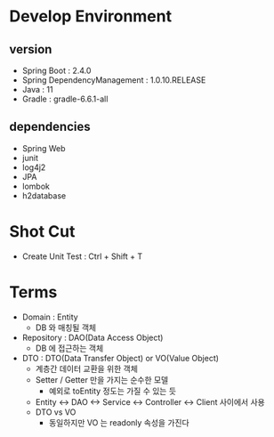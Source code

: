 # Develop Environment
## version

* Spring Boot : 2.4.0
* Spring DependencyManagement : 1.0.10.RELEASE
* Java : 11
* Gradle : gradle-6.6.1-all

## dependencies 
* Spring Web
* junit
* log4j2
* JPA
* lombok
* h2database

# Shot Cut
* Create Unit Test : Ctrl + Shift + T

# Terms
* Domain : Entity
    * DB 와 매칭될 객체
* Repository : DAO(Data Access Object)
    * DB 에 접근하는 객체
* DTO : DTO(Data Transfer Object) or VO(Value Object)
    * 계층간 데이터 교환을 위한 객체
    * Setter / Getter 만을 가지는 순수한 모델
        * 예외로 toEntity 정도는 가질 수 있는 듯
    * Entity <-> DAO <-> Service <-> Controller <-> Client 사이에서 사용
    * DTO vs VO
        * 동일하지만 VO 는 readonly 속성을 가진다

